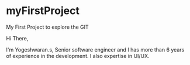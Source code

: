 # myFirstProject
My First Project to explore the GIT

Hi There,

I'm Yogeshwaran.s, Senior software engineer and I has more than 6 years of experience in the development.
I also expertise in UI/UX.

